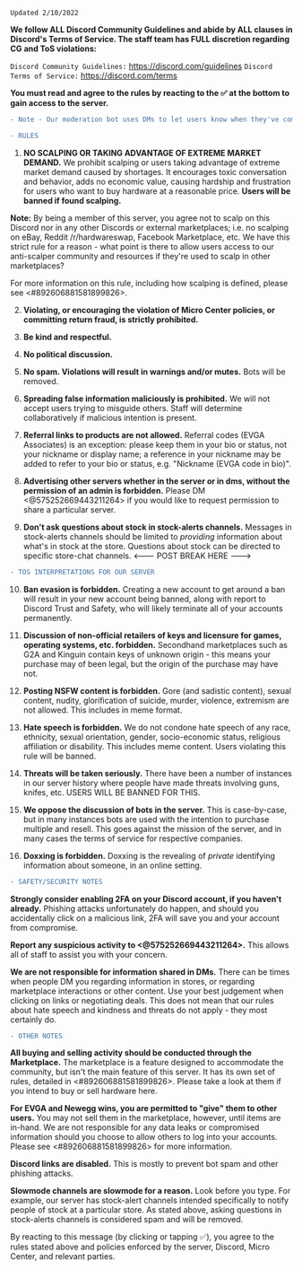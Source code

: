 `Updated 2/10/2022`
 
**We follow ALL Discord Community Guidelines and abide by ALL clauses in Discord's Terms of Service. The staff team has FULL discretion regarding CG and ToS violations:**

   `Discord Community Guidelines:` https://discord.com/guidelines
   `Discord Terms of Service:` https://discord.com/terms

**You must read and agree to the rules by reacting to the :white_check_mark: at the bottom to gain access to the server.**

```diff
- Note - Our moderation bot uses DMs to let users know when they've committed infractions. Failure to enable DMs on this server may result in eventual warn, mute, kick, or ban without notification.
```
```diff
- RULES
```
1. **NO SCALPING OR TAKING ADVANTAGE OF EXTREME MARKET DEMAND.** 
We prohibit scalping or users taking advantage of extreme market demand caused by shortages. It encourages toxic conversation and behavior, adds no economic value, causing hardship and frustration for users who want to buy hardware at a reasonable price. **Users will be banned if found scalping.**

**Note:** By being a member of this server, you agree not to scalp on this Discord nor in any other Discords or external marketplaces; i.e. no scalping on eBay, Reddit /r/hardwareswap, Facebook Marketplace, etc. We have this strict rule for a reason - what point is there to allow users access to our anti-scalper community and resources if they're used to scalp in other marketplaces?

For more information on this rule, including how scalping is defined, please see <#892606881581899826>. 
 
2. **Violating, or encouraging the violation of Micro Center policies, or committing return fraud, is strictly prohibited.**

3. **Be kind and respectful.**

4. **No political discussion.**

5. **No spam. Violations will result in warnings and/or mutes.** Bots will be removed.

6. **Spreading false information __maliciously__ is prohibited.** We will not accept users trying to misguide others. Staff will determine collaboratively if malicious intention is present.

7. **Referral links to products are not allowed.** Referral codes (EVGA Associates) is an exception: please keep them in your bio or status, not your nickname or display name; a reference in your nickname may be added to refer to your bio or status, e.g. "Nickname (EVGA code in bio)".

8. **Advertising other servers whether in the server or in dms, without the permission of an admin is forbidden.** Please DM <@575252669443211264> if you would like to request permission to share a particular server.

9. **Don't ask questions about stock in stock-alerts channels.** Messages in stock-alerts channels should be limited to *providing* information about what's in stock at the store. Questions about stock can be directed to specific store-chat channels.
<--- POST BREAK HERE --->
```diff
- TOS INTERPRETATIONS FOR OUR SERVER
```
10. **Ban evasion is forbidden.** Creating a new account to get around a ban will result in your new account being banned, along with report to Discord Trust and Safety, who will likely terminate all of your accounts permanently.

11. **Discussion of non-official retailers of keys and licensure for games, operating systems, etc. forbidden.** Secondhand marketplaces such as G2A and Kinguin contain keys of unknown origin - this means your purchase may of been legal, but the origin of the purchase may have not. 

12. **Posting NSFW content is forbidden.** Gore (and sadistic content), sexual content, nudity, glorification of suicide, murder, violence, extremism are not allowed. This includes in meme format.

13. **Hate speech is forbidden.** We do not condone hate speech of any race, ethnicity, sexual orientation, gender, socio-economic status, religious affiliation or disability. This includes meme content. Users violating this rule will be banned.

14. **Threats will be taken seriously.** There have been a number of instances in our server history where people have made threats involving guns, knifes, etc. USERS WILL BE BANNED FOR THIS. 
 
15. **We oppose the discussion of bots in the server.** This is case-by-case, but in many instances bots are used with the intention to purchase multiple and resell. This goes against the mission of the server, and in many cases the terms of service for respective companies. 

16. **Doxxing is forbidden.** Doxxing is the revealing of *private* identifying information about someone, in an online setting.
```diff
- SAFETY/SECURITY NOTES
```
**Strongly consider enabling 2FA on your Discord account, if you haven't already.** Phishing attacks unfortunately do happen, and should you accidentally click on a malicious link, 2FA will save you and your account from compromise.

**Report any suspicious activity to <@575252669443211264>.** This allows all of staff to assist you with your concern.

**We are not responsible for information shared in DMs.** There can be times when people DM you regarding information in stores, or regarding marketplace interactions or other content. Use your best judgement when clicking on links or negotiating deals. This does not mean that our rules about hate speech and kindness and threats do not apply - they most certainly do.
```diff
- OTHER NOTES
```
**All buying and selling activity should be conducted through the Marketplace.** The marketplace is a feature designed to accommodate the community, but isn't the main feature of this server. It has its own set of rules, detailed in <#892606881581899826>. Please take a look at them if you intend to buy or sell hardware here.

**For EVGA and Newegg wins, you are permitted to "give" them to other users.** You may not sell them in the marketplace, however, until items are in-hand. We are not responsible for any data leaks or compromised information should you choose to allow others to log into your accounts. Please see <#892606881581899826> for more information.
 
**Discord links are disabled.** This is mostly to prevent bot spam and other phishing attacks.
 
**Slowmode channels are slowmode for a reason.** Look before you type. For example, our server has stock-alert channels intended specifically to notify people of stock at a particular store. As stated above, asking questions in stock-alerts channels is considered spam and will be removed.

By reacting to this message (by clicking or tapping :white_check_mark:), you agree to the rules stated above and policies enforced by the server, Discord, Micro Center, and relevant parties.